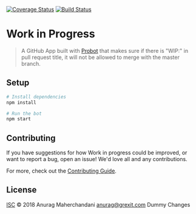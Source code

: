 [![Coverage Status](https://coveralls.io/repos/github/anuragmaher/temp/badge.svg?branch=master)](https://coveralls.io/github/chaluhiver/temp?branch=master)
[![Build Status](https://travis-ci.org/anuragmaher/temp.svg?branch=master)](https://travis-ci.org/chaluhiver/temp)

# Work in Progress

> A GitHub App built with [Probot](https://github.com/probot/probot) that makes sure if there is "WIP:" in pull request title, it will not be allowed to merge with the master branch.

## Setup

```sh
# Install dependencies
npm install

# Run the bot
npm start
```

## Contributing

If you have suggestions for how Work in progress could be improved, or want to report a bug, open an issue! We'd love all and any contributions.

For more, check out the [Contributing Guide](CONTRIBUTING.md).

## License

[ISC](LICENSE) © 2018 Anurag Maherchandani <anurag@grexit.com>
Dummy Changes

